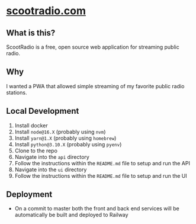 # [scootradio.com](https://scootradio.com/)

## What is this?
ScootRadio is a free, open source web application for streaming public radio.

## Why
I wanted a PWA that allowed simple streaming of my favorite public radio stations.

## Local Development
1. Install docker
2. Install `node@16.X` (probably using `nvm`)
3. Install `yarn@1.X` (probably using `homebrew`)
3. Install `python@3.10.X` (probably using `pyenv`)
4. Clone to the repo
5. Navigate into the `api` directory
6. Follow the instructions within the `README.md` file to setup and run the API
7. Navigate into the `ui` directory
8. Follow the  instructions within the `README.md` file to setup and run the UI

## Deployment
- On a commit to master both the front and back end services will be automatically be built and deployed to Railway
